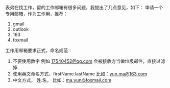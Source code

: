 表弟在找工作，留的工作邮箱有很多问题，我提出了几点意见，如下：
申请一个专用邮箱，作为工作用，推荐：
1. gmail
2. outlook
3. 163
4. foxmail

工作用邮箱要求正式，命名规范：
1. 不要使用数字 例如 17540452@qq.com 会被接收方当做垃圾邮件，直接过滤掉
2. 使用英文命名方式，firstName.lastName 比如：yun.ma@163.com
3. 中文方式， 姓.名， 比如：ma.yun@foxmail.com